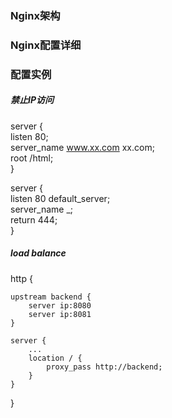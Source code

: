 ### Nginx架构



### Nginx配置详细



### 配置实例

##### 禁止IP访问


server {  
    listen 80;  
    server_name www.xx.com xx.com;  
    root /html;  
}  

server {  
    listen 80 default_server;  
    server_name _;  
    return 444;  
}  

##### load balance  

http {  
    
    upstream backend {  
        server ip:8080  
        server ip:8081  
    }  
    
    server {  
        ...
        location / {  
            proxy_pass http://backend;  
        }  
    }  
}  
